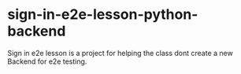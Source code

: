 # sign-in-e2e-lesson-python-backend

Sign in e2e lesson is a project for helping the class dont create a new Backend for e2e testing.

